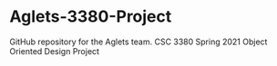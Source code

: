 # Aglets-3380-Project
GitHub repository for the Aglets team. CSC 3380 Spring 2021
Object Oriented Design Project
